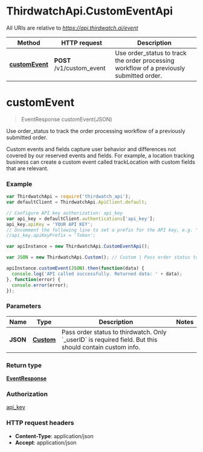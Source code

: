 # ThirdwatchApi.CustomEventApi

All URIs are relative to *https://api.thirdwatch.ai/event*

Method | HTTP request | Description
------------- | ------------- | -------------
[**customEvent**](CustomEventApi.md#customEvent) | **POST** /v1/custom_event | Use order_status to track the order processing workflow of a previously submitted order.


<a name="customEvent"></a>
# **customEvent**
> EventResponse customEvent(JSON)

Use order_status to track the order processing workflow of a previously submitted order.

Custom events and fields capture user behavior and differences not covered by our reserved events and fields. For example, a location tracking business can create a custom event called trackLocation with custom fields that are relevant. 

### Example
```javascript
var ThirdwatchApi = require('thirdwatch_api');
var defaultClient = ThirdwatchApi.ApiClient.default;

// Configure API key authorization: api_key
var api_key = defaultClient.authentications['api_key'];
api_key.apiKey = 'YOUR API KEY';
// Uncomment the following line to set a prefix for the API key, e.g. "Token" (defaults to null)
//api_key.apiKeyPrefix = 'Token';

var apiInstance = new ThirdwatchApi.CustomEventApi();

var JSON = new ThirdwatchApi.Custom(); // Custom | Pass order status to thirdwatch. Only `_userID` is required field. But this should contain custom info.

apiInstance.customEvent(JSON).then(function(data) {
  console.log('API called successfully. Returned data: ' + data);
}, function(error) {
  console.error(error);
});

```

### Parameters

Name | Type | Description  | Notes
------------- | ------------- | ------------- | -------------
 **JSON** | [**Custom**](Custom.md)| Pass order status to thirdwatch. Only &#x60;_userID&#x60; is required field. But this should contain custom info. | 

### Return type

[**EventResponse**](EventResponse.md)

### Authorization

[api_key](../README.md#api_key)

### HTTP request headers

 - **Content-Type**: application/json
 - **Accept**: application/json

